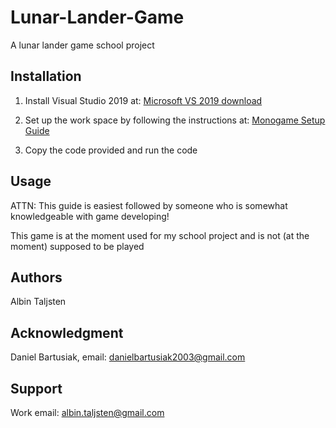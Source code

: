 # Lunar-Lander-Game

A lunar lander game school project

## Installation

1. Install Visual Studio 2019 at: [Microsoft VS 2019 download](https://visualstudio.microsoft.com/vs/older-downloads/)

2. Set up the work space by following the instructions at: [Monogame Setup Guide](https://docs.monogame.net/articles/getting_started/1_setting_up_your_development_environment_windows.html)

3. Copy the code provided and run the code

## Usage

ATTN: This guide is easiest followed by someone who is somewhat knowledgeable with game developing!

This game is at the moment used for my school project and is not (at the moment) supposed to be played

## Authors

Albin Taljsten

## Acknowledgment

Daniel Bartusiak, email: danielbartusiak2003@gmail.com

## Support

Work email: albin.taljsten@gmail.com